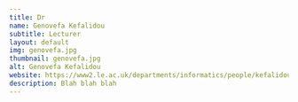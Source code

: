 ```yaml
---
title: Dr
name: Genovefa Kefalidou
subtitle: Lecturer
layout: default
img: genovefa.jpg
thumbnail: genovefa.jpg
alt: Genovefa Kefalidou
website: https://www2.le.ac.uk/departments/informatics/people/kefalidou
description: Blah blah blah
---
```

